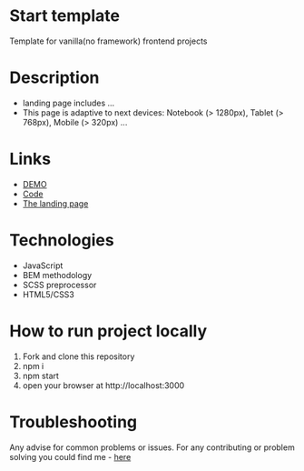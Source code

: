 # Start template
Template for vanilla(no framework) frontend projects

# Description
- landing page includes ...
- This page is adaptive to next devices: Notebook (> 1280px), Tablet (> 768px), Mobile (> 320px) ...

# Links
- [DEMO](https://yurasokal.github.io/example/)
- [Code](https://github.com/yurasokal/example)
- [The landing page]( .... )

# Technologies
- JavaScript
- BEM methodology
- SCSS preprocessor
- HTML5/CSS3

# How to run project locally
1. Fork and clone this repository
2. npm i
3. npm start
4. open your browser at http://localhost:3000

# Troubleshooting

Any advise for common problems or issues. For any contributing or problem solving you could find me - [here](https://t.me/yurasokal)
